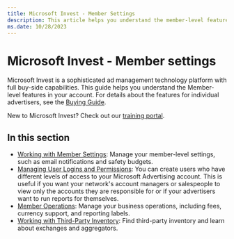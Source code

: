 ```yaml
---
title: Microsoft Invest - Member Settings
description: This article helps you understand the member-level features in your account.
ms.date: 10/28/2023
---
```


# Microsoft Invest - Member settings

Microsoft Invest is a sophisticated ad management technology platform with full buy-side capabilities. This guide helps you understand the
Member-level features in your account. For details about the features for individual advertisers, see the [Buying Guide](./buying-guide.md).

New to Microsoft Invest? Check out our [training portal](../training-resources/training-microsoft-advertising-learning-lab.md).

## In this section

- [Working with Member Settings](working-with-network-tools.md): Manage your member-level settings, such as email notifications and safety budgets.
- [Managing User Logins and Permissions](managing-user-logins-and-permissions.md): You can create users who have different levels of access to your Microsoft Advertising account. This is useful if you want your network's account managers or salespeople to view only the accounts they are responsible for or if your advertisers want to run reports for themselves.
- [Member Operations](network-operations.md): Manage your business operations, including fees, currency support, and reporting labels.
- [Working with Third-Party Inventory](working-with-third-party-inventory.md): Find third-party inventory and learn about exchanges and aggregators.
